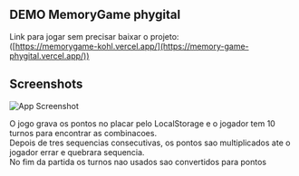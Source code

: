 
## DEMO MemoryGame phygital 

Link para jogar sem precisar baixar o projeto:
<br>
([https://memorygame-kohl.vercel.app/](https://memory-game-phygital.vercel.app/))

## Screenshots

![App Screenshot](https://github.com/PedroTresmondi/memoryGamePhygitalDeployDemo/assets/89213868/9dc4cd7e-efb6-47c8-a4c5-6d1810f6f919)


O jogo grava os pontos no placar pelo LocalStorage
e o jogador tem 10 turnos para encontrar as combinacoes.
<br>
Depois de tres sequencias consecutivas, os pontos sao multiplicados ate o jogador errar e quebrara sequencia.
<br>
No fim da partida os turnos nao usados sao convertidos para pontos 


